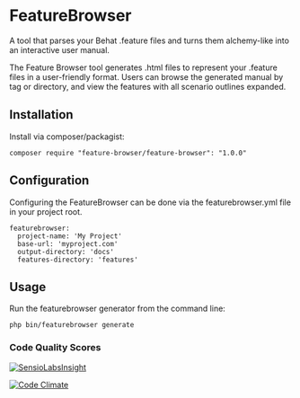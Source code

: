 # FeatureBrowser
A tool that parses your Behat .feature files and turns them alchemy-like into an interactive user manual.

The Feature Browser tool generates .html files to represent your .feature files in a user-friendly format. Users can browse the generated manual by tag or directory, and view the features with all scenario outlines expanded.

## Installation
Install via composer/packagist:
```
composer require "feature-browser/feature-browser": "1.0.0"
```

## Configuration
Configuring the FeatureBrowser can be done via the featurebrowser.yml file in your project root.
```
featurebrowser:
  project-name: 'My Project'
  base-url: 'myproject.com'
  output-directory: 'docs'
  features-directory: 'features'
```

## Usage
Run the featurebrowser generator from the command line:
```
php bin/featurebrowser generate
```

### Code Quality Scores
[![SensioLabsInsight](https://insight.sensiolabs.com/projects/e3c45aee-65d9-4750-9a89-5916bc801cf8/mini.png)](https://insight.sensiolabs.com/projects/e3c45aee-65d9-4750-9a89-5916bc801cf8)

[![Code Climate](https://codeclimate.com/github/FeatureBrowser/FeatureBrowser/badges/gpa.svg)](https://codeclimate.com/github/FeatureBrowser/FeatureBrowser)
